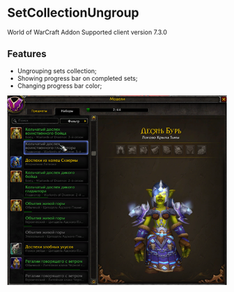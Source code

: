 # SetCollectionUngroup
World of WarCraft Addon
Supported client version 7.3.0

Features
---

* Ungrouping sets collection;
* Showing progress bar on completed sets;
* Changing progress bar color;

![demo_preview](./preview.png)

